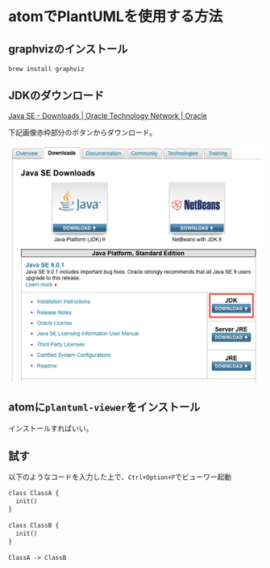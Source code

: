 # atomでPlantUMLを使用する方法


## graphvizのインストール

```
brew install graphviz
```


## JDKのダウンロード

[Java SE - Downloads | Oracle Technology Network | Oracle](http://www.oracle.com/technetwork/java/javase/downloads/index.html)

下記画像赤枠部分のボタンからダウンロード。

![](./images/img_jdk01.png)


## atomに`plantuml-viewer`をインストール

インストールすればいい。


## 試す

以下のようなコードを入力した上で、`Ctrl+Option+P`でビューワー起動

```
class ClassA {
  init()
}

class ClassB {
  init()
}

ClassA -> ClassB
```
